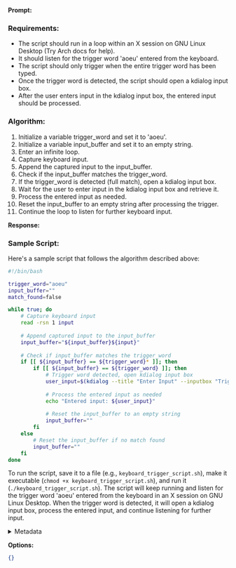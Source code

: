 **Prompt:**
### Requirements:
- The script should run in a loop within an X session on GNU Linux Desktop (Try Arch docs for help).
- It should listen for the trigger word 'aoeu' entered from the keyboard.
- The script should only trigger when the entire trigger word has been typed.
- Once the trigger word is detected, the script should open a kdialog input box.
- After the user enters input in the kdialog input box, the entered input should be processed.

### Algorithm:
1. Initialize a variable trigger_word and set it to 'aoeu'.
2. Initialize a variable input_buffer and set it to an empty string.
3. Enter an infinite loop.
4. Capture keyboard input.
5. Append the captured input to the input_buffer.
6. Check if the input_buffer matches the trigger_word.
7. If the trigger_word is detected (full match), open a kdialog input box.
8. Wait for the user to enter input in the kdialog input box and retrieve it.
9. Process the entered input as needed.
10. Reset the input_buffer to an empty string after processing the trigger.
11. Continue the loop to listen for further keyboard input.

**Response:**
### Sample Script:
Here's a sample script that follows the algorithm described above:

```bash
#!/bin/bash

trigger_word="aoeu"
input_buffer=""
match_found=false

while true; do
    # Capture keyboard input
    read -rsn 1 input
    
    # Append captured input to the input_buffer
    input_buffer="${input_buffer}${input}"
    
    # Check if input_buffer matches the trigger_word
    if [[ ${input_buffer} == ${trigger_word}* ]]; then
        if [[ ${input_buffer} == ${trigger_word} ]]; then
            # Trigger word detected, open kdialog input box
            user_input=$(kdialog --title "Enter Input" --inputbox "Trigger word detected. Enter input:")
            
            # Process the entered input as needed
            echo "Entered input: ${user_input}"
            
            # Reset the input_buffer to an empty string
            input_buffer=""
        fi
    else
        # Reset the input_buffer if no match found
        input_buffer=""
    fi
done

```

To run the script, save it to a file (e.g., `keyboard_trigger_script.sh`), make it executable (`chmod +x keyboard_trigger_script.sh`), and run it (`./keyboard_trigger_script.sh`). The script will keep running and listen for the trigger word 'aoeu' entered from the keyboard in an X session on GNU Linux Desktop. When the trigger word is detected, it will open a kdialog input box, process the entered input, and continue listening for further input.

<details><summary>Metadata</summary>

- Duration: 12718 ms
- Datetime: 2023-09-16T12:52:18.897209
- Model: gpt-3.5-turbo-0613

</details>

**Options:**
```json
{}
```

